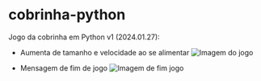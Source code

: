# cobrinha-python

Jogo da cobrinha em Python v1 (2024.01.27):

- Aumenta de tamanho e velocidade ao se alimentar
![Imagem do jogo](https://i.imgur.com/LC4PBiM.png)

- Mensagem de fim de jogo
![Imagem de fim jogo](https://i.imgur.com/vNpJeZ3.png)